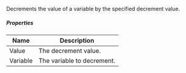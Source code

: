 Decrements the value of a variable by the specified decrement value.

<div class="programming-sprite decrement"></div>

##### Properties

|Name    |Description               |
|--------|--------------------------|
|Value   |The decrement value.      |
|Variable|The variable to decrement.|
